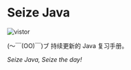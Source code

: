 # Seize Java

![vistor](https://visitor-badge.glitch.me/badge?page_id=SeizeJava.seizejava.github.io)

(～￣(OO)￣)ブ 持续更新的 Java 复习手册。

*Seize Java, Seize the day!*